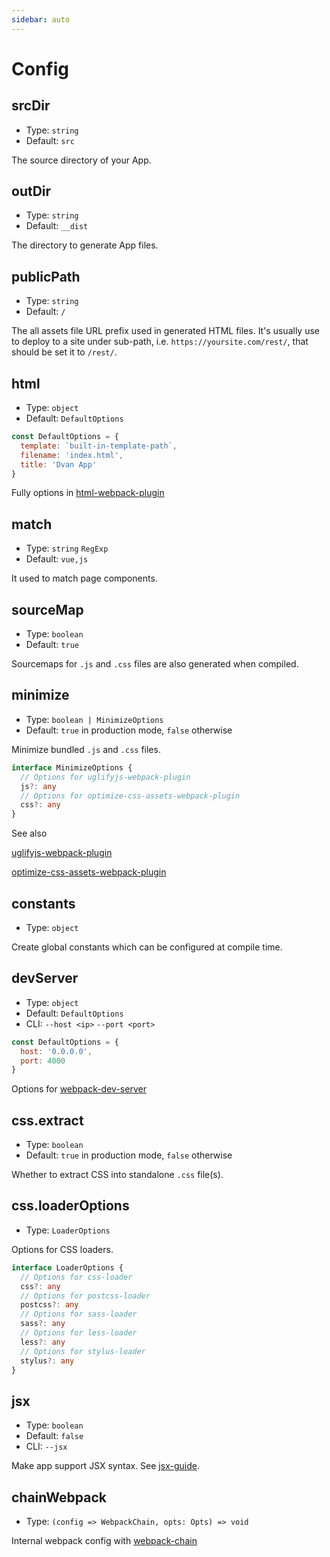 ```yaml
---
sidebar: auto
---
```


# Config

## srcDir
- Type: `string`
- Default: `src`

The source directory of your App.

## outDir
- Type: `string`
- Default: `__dist`

The directory to generate App files.

## publicPath
- Type: `string`
- Default: `/`

The all assets file URL prefix used in generated HTML files. It's usually use to deploy to a site under sub-path, i.e. `https://yoursite.com/rest/`, that should be set it to `/rest/`.

## html
- Type: `object`
- Default: `DefaultOptions`

```js
const DefaultOptions = {
  template: `built-in-template-path`,
  filename: 'index.html',
  title: 'Dvan App'
}
```

Fully options in [html-webpack-plugin](https://github.com/jantimon/html-webpack-plugin#options)

## match
- Type: `string` `RegExp`
- Default: `vue,js`

It used to match page components.

## sourceMap
- Type: `boolean`
- Default: `true`

Sourcemaps for `.js` and `.css` files are also generated when compiled.

## minimize
- Type: `boolean | MinimizeOptions`
- Default: `true` in production mode, `false` otherwise

Minimize bundled `.js` and `.css` files.

```ts
interface MinimizeOptions {
  // Options for uglifyjs-webpack-plugin
  js?: any
  // Options for optimize-css-assets-webpack-plugin
  css?: any
}
```

See also

[uglifyjs-webpack-plugin](https://www.npmjs.com/package/uglifyjs-webpack-plugin#options)

[optimize-css-assets-webpack-plugin](https://www.npmjs.com/package/optimize-css-assets-webpack-plugin)

## constants
- Type: `object`

Create global constants which can be configured at compile time.

## devServer
- Type: `object`
- Default: `DefaultOptions`
- CLI: `--host <ip>` `--port <port>`

```js
const DefaultOptions = {
  host: '0.0.0.0',
  port: 4000
}
```

Options for [webpack-dev-server](https://webpack.js.org/configuration/dev-server/#devserver)

## css.extract
- Type: `boolean`
- Default: `true` in production mode, `false` otherwise

Whether to extract CSS into standalone `.css` file(s).

## css.loaderOptions
- Type: `LoaderOptions`

Options for CSS loaders.

```ts
interface LoaderOptions {
  // Options for css-loader
  css?: any
  // Options for postcss-loader
  postcss?: any
  // Options for sass-loader
  sass?: any
  // Options for less-loader
  less?: any
  // Options for stylus-loader
  stylus?: any
}
```

## jsx
- Type: `boolean`
- Default: `false`
- CLI: `--jsx`

Make app support JSX syntax. See [jsx-guide](/guide/advanced/jsx.md).

## chainWebpack
- Type: `(config => WebpackChain, opts: Opts) => void`

Internal webpack config with [webpack-chain](https://github.com/neutrinojs/webpack-chain)